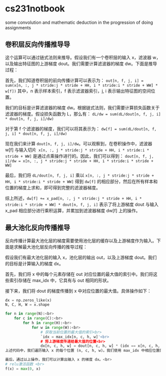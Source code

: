 # cs231notbook
some convolution and mathematic deduction in the progression of doing assignments
## 卷积层反向传播推导导
这个运算可以通过链式法则来推导。假设我们有一个卷积层的输入 x，滤波器 w，以及输出特征图的上游梯度 dout。我们需要计算滤波器的梯度 dw。下面是推导过程：

首先，我们知道卷积层的前向传播计算可以表示为：
`out[n, f, j, i] = sum(x[n, :, j * stride:j * stride + HH, i * stride:i * stride + WW] * w[f])`
其中，n 表示样本索引，f 表示滤波器索引，j, i 表示输出特征图的空间位置。

我们的目标是计算滤波器的梯度 dw。根据链式法则，我们需要计算损失函数关于滤波器的梯度。假设损失函数为 L，那么有：
`dL/dw = sum(dL/dout[n, f, j, i] * dout[n, f, j, i]/dw)`

对于第 f 个滤波器的梯度，我们可以将其表示为：
`dw[f] = sum(dL/dout[n, f, j, i] * dout[n, f, j, i]/dw)`

现在我们来计算 `dout[n, f, j, i]/dw`。可以观察到，在卷积操作中，滤波器 w[f] 与输入切片` x[n, :, j * stride:j * stride + HH, i * stride:i * stride + WW]` 是通过点乘操作进行的。因此，我们可以得到：
`dout[n, f, j, i]/dw = x[n, :, j * stride:j * stride + HH, i * stride:i * stride + WW]`

最后，我们将 `dL/dout[n, f, j, i]` 乘以 `x[n, :, j * stride:j * stride + HH, i * stride:i * stride + WW]` 得到 `dw[f]` 的相应部分，然后在所有样本和位置的梯度上求和，即可得到完整的滤波器梯度。

综上所述，`dw[f] += x_pad[n, :, j * stride:j * stride + HH, i * stride:i * stride + WW] * dout[n, f, j, i]` 表示了将上游梯度 dout 与输入 x_pad 相应部分进行乘积运算，并累加到滤波器梯度 dw[f] 上的操作。
## 最大池化反向传播推导
反向传播计算最大池化层的梯度需要使用池化层的缓存以及上游梯度作为输入。下面是求解最大池化层反向传播的推导过程：

假设我们有最大池化层的输入 x，池化层的输出 out，以及上游梯度 dout。我们的目标是计算输入的梯度 dx。

首先，我们将 x 中的每个元素存储在 out 对应位置的最大值的索引中。我们将这些索引存储在 max_idx 中，它具有与 out 相同的形状。

接下来，我们将 dout 的梯度传播到 x 中对应位置的最大值。具体操作如下：

```python
dx = np.zeros_like(x)
N, C, H, W = x.shape

for n in range(N):<br>
    for c in range(C):<br>
        for h in range(H):<br>
            for w in range(W):<br>
                # 获取当前位置的最大值的索引<br>
                `idx = max_idx[n, c, h, w]'<br>
                # 将上游梯度传递给最大值的位置<br>
                dx[n, c, h, w] = dout[n, c, h, w] * (idx == x[n, c, h, w])`<br>```
上述代码中，我们遍历输入 x 的每个位置 (n, c, h, w)。我们使用 max_idx 中相应位置的索引来检索 x 中的最大值位置。然后，我们将上游梯度 dout 乘以一个条件 (idx == `x[n, c, h, w])`，这个条件是指只有在 x 中的元素与最大值相等时才传递梯度，否则为零。

最后，通过以上操作，我们可以计算出输入 x 的梯度 dx。<br>
# relu激活函数 <br>
f(x) = max(0, x)
